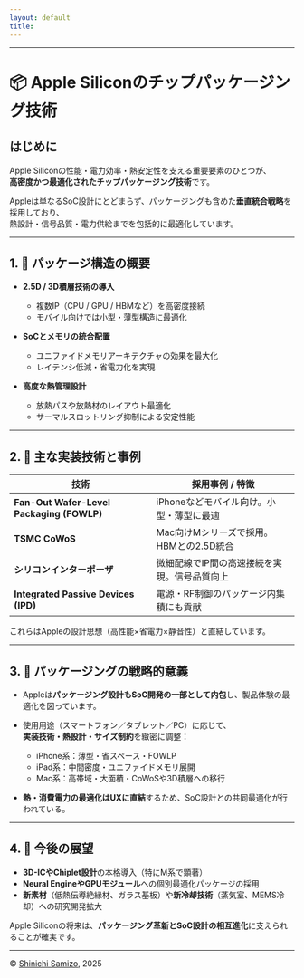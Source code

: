 ```yaml
---
layout: default
title: 
---
```


---

# 📦 Apple Siliconのチップパッケージング技術

## はじめに

Apple Siliconの性能・電力効率・熱安定性を支える重要要素のひとつが、  
**高密度かつ最適化されたチップパッケージング技術**です。

Appleは単なるSoC設計にとどまらず、パッケージングも含めた**垂直統合戦略**を採用しており、  
熱設計・信号品質・電力供給までを包括的に最適化しています。

---

## 1. 🧩 パッケージ構造の概要

- **2.5D / 3D積層技術の導入**  
  - 複数IP（CPU / GPU / HBMなど）を高密度接続  
  - モバイル向けでは小型・薄型構造に最適化

- **SoCとメモリの統合配置**  
  - ユニファイドメモリアーキテクチャの効果を最大化  
  - レイテンシ低減・省電力化を実現

- **高度な熱管理設計**  
  - 放熱パスや放熱材のレイアウト最適化  
  - サーマルスロットリング抑制による安定性能

---

## 2. 🔧 主な実装技術と事例

| 技術                        | 採用事例 / 特徴                                 |
|-----------------------------|--------------------------------------------------|
| **Fan-Out Wafer-Level Packaging (FOWLP)** | iPhoneなどモバイル向け。小型・薄型に最適         |
| **TSMC CoWoS**              | Mac向けMシリーズで採用。HBMとの2.5D統合         |
| **シリコンインターポーザ**  | 微細配線でIP間の高速接続を実現。信号品質向上     |
| **Integrated Passive Devices (IPD)** | 電源・RF制御のパッケージ内集積にも貢献         |

これらはAppleの設計思想（高性能×省電力×静音性）と直結しています。

---

## 3. 🎯 パッケージングの戦略的意義

- Appleは**パッケージング設計もSoC開発の一部として内包**し、製品体験の最適化を図っています。

- 使用用途（スマートフォン／タブレット／PC）に応じて、  
  **実装技術・熱設計・サイズ制約**を緻密に調整：

  - iPhone系：薄型・省スペース・FOWLP  
  - iPad系：中間密度・ユニファイドメモリ展開  
  - Mac系：高帯域・大面積・CoWoSや3D積層への移行

- **熱・消費電力の最適化はUXに直結**するため、SoC設計との共同最適化が行われている。

---

## 4. 🔭 今後の展望

- **3D-ICやChiplet設計**の本格導入（特にM系で顕著）
- **Neural EngineやGPUモジュール**への個別最適化パッケージの採用
- **新素材**（低熱伝導絶縁材、ガラス基板）や**新冷却技術**（蒸気室、MEMS冷却）への研究開発拡大

Apple Siliconの将来は、**パッケージング革新とSoC設計の相互進化**に支えられることが確実です。

---

© [Shinichi Samizo](https://github.com/Samizo-AITL), 2025
